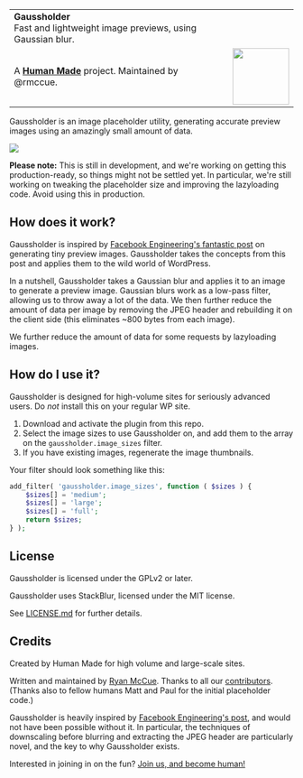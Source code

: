 <table width="100%">
	<tr>
		<td align="left" width="70">
			<strong>Gaussholder</strong><br />
			 Fast and lightweight image previews, using Gaussian blur.
		</td>
		<td align="right" width="20%">
			<!--
			<a href="https://travis-ci.org/humanmade/Mercator">
				<img src="https://travis-ci.org/humanmade/Mercator.svg?branch=master" alt="Build status">
			</a>
			<a href="http://codecov.io/github/humanmade/Mercator?branch=master">
				<img src="http://codecov.io/github/humanmade/Mercator/coverage.svg?branch=master" alt="Coverage via codecov.io" />
			</a>
			-->
		</td>
	</tr>
	<tr>
		<td>
			A <strong><a href="https://hmn.md/">Human Made</a></strong> project. Maintained by @rmccue.
		</td>
		<td align="center">
			<img src="https://hmn.md/content/themes/hmnmd/assets/images/hm-logo.svg" width="100" />
		</td>
	</tr>
</table>

Gaussholder is an image placeholder utility, generating accurate preview images using an amazingly small amount of data.

<img src="http://zippy.gfycat.com/MarriedWearyCoelacanth.gif" />

**Please note:** This is still in development, and we're working on getting this production-ready, so things might not be settled yet. In particular, we're still working on tweaking the placeholder size and improving the lazyloading code. Avoid using this in production.

## How does it work?

Gaussholder is inspired by [Facebook Engineering's fantastic post][fbeng] on generating tiny preview images. Gaussholder takes the concepts from this post and applies them to the wild world of WordPress.

In a nutshell, Gaussholder takes a Gaussian blur and applies it to an image to generate a preview image. Gaussian blurs work as a low-pass filter, allowing us to throw away a lot of the data. We then further reduce the amount of data per image by removing the JPEG header and rebuilding it on the client side (this eliminates ~800 bytes from each image).

We further reduce the amount of data for some requests by lazyloading images.

[fbeng]: https://code.facebook.com/posts/991252547593574

## How do I use it?

Gaussholder is designed for high-volume sites for seriously advanced users. Do _not_ install this on your regular WP site.

1. Download and activate the plugin from this repo.
2. Select the image sizes to use Gaussholder on, and add them to the array on the `gaussholder.image_sizes` filter.
3. If you have existing images, regenerate the image thumbnails.

Your filter should look something like this:

```php
add_filter( 'gaussholder.image_sizes', function ( $sizes ) {
	$sizes[] = 'medium';
	$sizes[] = 'large';
	$sizes[] = 'full';
	return $sizes;
} );
```

## License
Gaussholder is licensed under the GPLv2 or later.

Gaussholder uses StackBlur, licensed under the MIT license.

See [LICENSE.md](LICENSE.md) for further details.

## Credits
Created by Human Made for high volume and large-scale sites.

Written and maintained by [Ryan McCue](https://github.com/rmccue). Thanks to all our [contributors](https://github.com/humanmade/Gaussholder/graphs/contributors). (Thanks also to fellow humans Matt and Paul for the initial placeholder code.)

Gaussholder is heavily inspired by [Facebook Engineering's post][fbeng], and would not have been possible without it. In particular, the techniques of downscaling before blurring and extracting the JPEG header are particularly novel, and the key to why Gaussholder exists.

Interested in joining in on the fun? [Join us, and become human!](https://hmn.md/is/hiring/)
